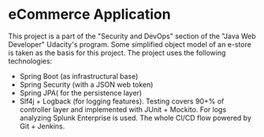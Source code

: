 # eCommerce Application

This project is a part of the "Security and DevOps" section of the "Java Web Developer" Udacity's program. 
Some simplified object model of an e-store is taken as the basis for this project. 
The project uses the following technologies: 
- Spring Boot (as infrastructural base)
- Spring Security (with a JSON web token)
- Spring JPA( for the persistence layer) 
- Slf4j + Logback (for logging features).
Testing covers 90+% of controller layer and implemented with JUnit + Mockito.
For logs analyzing Splunk Enterprise is used. The whole CI/CD flow powered by Git + Jenkins.